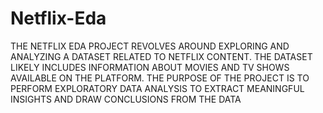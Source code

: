 # Netflix-Eda
 THE NETFLIX EDA PROJECT REVOLVES AROUND  EXPLORING AND ANALYZING A DATASET RELATED TO  NETFLIX CONTENT. THE DATASET LIKELY INCLUDES  INFORMATION ABOUT MOVIES AND TV SHOWS  AVAILABLE ON THE PLATFORM. THE PURPOSE OF THE  PROJECT IS TO PERFORM EXPLORATORY DATA  ANALYSIS TO EXTRACT MEANINGFUL INSIGHTS AND  DRAW CONCLUSIONS FROM THE DATA
